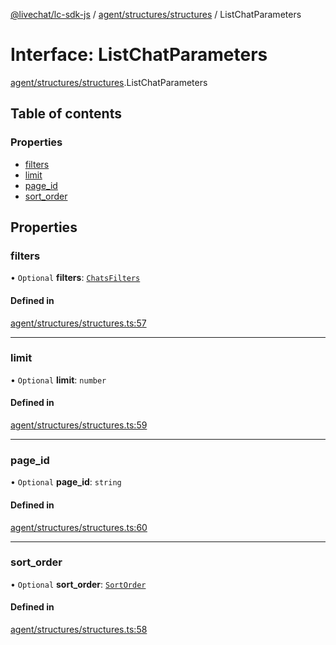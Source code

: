[@livechat/lc-sdk-js](../README.md) / [agent/structures/structures](../modules/agent_structures_structures.md) / ListChatParameters

# Interface: ListChatParameters

[agent/structures/structures](../modules/agent_structures_structures.md).ListChatParameters

## Table of contents

### Properties

- [filters](agent_structures_structures.ListChatParameters.md#filters)
- [limit](agent_structures_structures.ListChatParameters.md#limit)
- [page\_id](agent_structures_structures.ListChatParameters.md#page_id)
- [sort\_order](agent_structures_structures.ListChatParameters.md#sort_order)

## Properties

### filters

• `Optional` **filters**: [`ChatsFilters`](agent_structures_filters.ChatsFilters.md)

#### Defined in

[agent/structures/structures.ts:57](https://github.com/livechat/lc-sdk-js/blob/5f5afdd/src/agent/structures/structures.ts#L57)

___

### limit

• `Optional` **limit**: `number`

#### Defined in

[agent/structures/structures.ts:59](https://github.com/livechat/lc-sdk-js/blob/5f5afdd/src/agent/structures/structures.ts#L59)

___

### page\_id

• `Optional` **page\_id**: `string`

#### Defined in

[agent/structures/structures.ts:60](https://github.com/livechat/lc-sdk-js/blob/5f5afdd/src/agent/structures/structures.ts#L60)

___

### sort\_order

• `Optional` **sort\_order**: [`SortOrder`](../enums/agent_structures_structures.SortOrder.md)

#### Defined in

[agent/structures/structures.ts:58](https://github.com/livechat/lc-sdk-js/blob/5f5afdd/src/agent/structures/structures.ts#L58)
